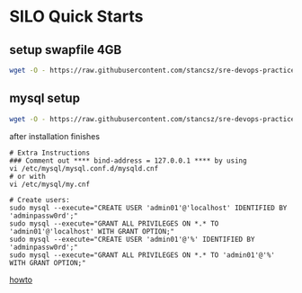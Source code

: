 # SILO Quick Starts
## setup swapfile 4GB
```bash
wget -O - https://raw.githubusercontent.com/stancsz/sre-devops-practice/master/linux-create-swapfile/create-linux-swapfile.sh | bash
```


## mysql setup
```bash
wget -O - https://raw.githubusercontent.com/stancsz/sre-devops-practice/master/mysql-setup/mysql-db-setup.sh | bash
```
after installation finishes
```
# Extra Instructions
### Comment out **** bind-address = 127.0.0.1 **** by using
vi /etc/mysql/mysql.conf.d/mysqld.cnf
# or with
vi /etc/mysql/my.cnf

# Create users:
sudo mysql --execute="CREATE USER 'admin01'@'localhost' IDENTIFIED BY 'adminpassw0rd';"
sudo mysql --execute="GRANT ALL PRIVILEGES ON *.* TO 'admin01'@'localhost' WITH GRANT OPTION;"
sudo mysql --execute="CREATE USER 'admin01'@'%' IDENTIFIED BY 'adminpassw0rd';"
sudo mysql --execute="GRANT ALL PRIVILEGES ON *.* TO 'admin01'@'%' WITH GRANT OPTION;"
```
[howto](https://askubuntu.com/questions/992448/how-to-execute-a-bash-script-from-github)